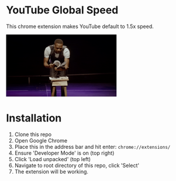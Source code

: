 

# YouTube Global Speed

This chrome extension makes YouTube default to 1.5x speed. 

<img src="speed-read.gif" height="60%" width="60%">


# Installation

1. Clone this repo
2. Open Google Chrome
3. Place this in the address bar and hit enter: `chrome://extensions/`
4. Ensure 'Developer Mode' is on (top right)
5. Click 'Load unpacked' (top left)
6. Navigate to root directory of this repo, click 'Select'
7. The extension will be working.

